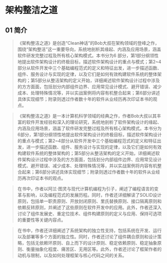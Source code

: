 # 架构整洁之道

## 01 简介
> 《架构整洁之道》是创造“Clean神话”的Bob大叔在架构领域的登峰之作，围绕“架构整洁”这一重要导向，系统地剖析其缘起、内涵及应用场景，涵盖软件研发完整过程及所有核心架构模式。本书分为6 部分，第1部分纲领性地提出软件架构设计的终极目标，描述软件架构设计的重点与模式；第2~4部分从软件开发中三个基础编程范式的定义和特征出发，进一步描述函数、组件、服务设计与实现的定律，以及它们是如何有效构建软件系统的整体架构的；第5部分从整洁架构的定义开始，详细阐述软件架构设计过程中涉及的方方面面，包括划分内部组件边界、应用常见设计模式、避开错误、减少成本、处理特殊情况等，并以实战案例将内容有机整合起来；第6部分讲述具体实现细节；附录则透过作者数十年的软件从业经历再次印证本书的观点。

> 《架构整洁之道》是一本计算机科学领域的经典之作，作者Bob大叔以其丰富的软件开发经验和深入的理论研究，系统地剖析了软件架构设计的缘起、内涵及应用场景，涵盖了软件研发完整过程及所有核心架构模式。本书分为6部分，第1部分纲领性地提出软件架构设计的终极目标，描述软件架构设计的重点与模式；第2~4部分从软件开发中三个基础编程范式的定义和特征出发，进一步描述函数、组件、服务设计与实现的定律，以及它们是如何有效构建软件系统的整体架构的；第5部分从整洁架构的定义开始，详细阐述软件架构设计过程中涉及的方方面面，包括划分内部组件边界、应用常见设计模式、避开错误、减少成本、处理特殊情况等，并以实战案例将内容有机整合起来；第6部分讲述具体实现细节；附录则透过作者数十年的软件从业经历再次印证本书的观点。

> 在书中，作者以阿兰·图灵与现代计算机编程为引子，阐述了编程语言的变革与影响，以及编程范式的发展历程。同时，作者还详细解读了SOLID设计原则，包括单一职责原则、开放封闭原则、里氏替换原则、接口隔离原则和依赖反转原则，并阐述了这些原则在软件开发中的应用。此外，作者还深入讨论了组件发展史、重定位技术、组件构建原则的定义与应用、保持可选项的重要性等关键内容点。

> 在书中，作者还详细阐述了系统架构的独立性支持，包括系统在开发、运行以及部署等多个方面的独立性。同时，作者还讨论了组件耦合原则和设计策略，包括无依赖环原则、自上而下的设计原则、稳定依赖原则、稳定抽象原则、衡量抽象化程度、痛苦区、无用区等。此外，作者还讨论了框架作者的动机与限制，以及如何处理框架与核心代码之间的关系。

